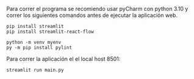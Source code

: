Para correr el programa se recomiendo usar pyCharm con python 3.10 y correr los siguientes comandos antes de ejecutar la aplicación web.

    pip install streamlit  
    pip install streamlit-react-flow                           
    
    python -m venv myenv   
    py -m pip install pylint      



Para correr la aplicación el el local host 8501:

    streamlit run main.py 
